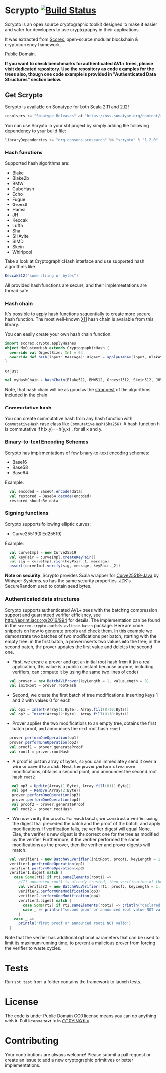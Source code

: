 # Scrypto [![Build Status](https://travis-ci.org/input-output-hk/scrypto.svg?branch=master)](https://travis-ci.org/input-output-hk/scrypto)

Scrypto is an open source cryptographic toolkit designed to make it easier and safer for developers to use cryptography in their applications.

It was extracted from [Scorex](https://github.com/ScorexProject/Scorex-Lagonaki), open-source modular blockchain & cryptocurrency framework.

Public Domain.

**If you want to check benchmarks for authenticated AVL+ trees, please visit [dedicated repository](https://github.com/input-output-hk/scrypto-benchmarks).
Use the repository as code examples for the trees also, though one code example is provided in "Authenticated Data Structures" section below.**

## Get Scrypto

Scrypto is available on Sonatype for both Scala 2.11 and 2.12!
```scala
resolvers += "Sonatype Releases" at "https://oss.sonatype.org/content/repositories/releases/"
```

You can use Scrypto in your sbt project by simply adding the following dependency to your build file:
```scala
libraryDependencies += "org.consensusresearch" %% "scrypto" % "1.2.0"
```

### Hash functions

Supported hash algorithms are:
- Blake
- Blake2b
- BMW
- CubeHash
- Echo
- Fugue
- Groestl
- Hamsi
- JH
- Keccak
- Luffa
- Sha
- SHAvite
- SIMD
- Skein
- Whirlpool
       
Take a look at CryptographicHash interface and use supported hash algorithms like
```scala
Keccak512("some string or bytes")
```
All provided hash functions are secure, and their implementations are thread safe.

### Hash chain

It's possible to apply hash functions sequentially to create more secure hash function. The most well-known [X11](http://en.wiki.dashninja.pl/wiki/X11) hash chain is available from this library.

You can easily create your own hash chain function:
```scala
import scorex.crypto.applyHashes
object MyCustomHash extends CryptographicHash {
  override val DigestSize: Int = 64
  override def hash(input: Message): Digest = applyHashes(input, Blake512, Sha512, Groestl512, Skein512)
}
```
or just
```scala
val myHashChain = hashChain(Blake512, BMW512, Groestl512, Skein512, JH512, Keccak512, Luffa512, Wirlpool)
```
Note, that hash chain will be as good as the [strongest](https://en.wikipedia.org/wiki/Cryptographic_hash_function#Concatenation_of_cryptographic_hash_functions) of the algorithms included in the chain.

### Commutative hash

You can create commutative hash from any hash function with `CommutativeHash` case class like `CommutativeHash(Sha256)`.
A hash function h is commutative if h(x,y)==h(y,x) , for all x and y.

### Binary-to-text Encoding Schemes

Scrypto has implementations of few binary-to-text encoding schemes:

- Base16
- Base58
- Base64

Example:

```scala
  val encoded = Base64.encode(data)
  val restored = Base64.decode(encoded)
  restored shouldBe data
```

### Signing functions

Scrypto supports following elliptic curves:

- Curve25519(& Ed25519)

Example:

```scala
  val curveImpl = new Curve25519
  val keyPair = curveImpl.createKeyPair()
  val sig = curveImpl.sign(keyPair._1, message)
  assert(curveImpl.verify(sig, message, keyPair._2))
```

**Note on security:** Scrypto provides Scala wrapper for [Curve25519-Java](https://github.com/WhisperSystems/curve25519-java) by
Whisper Systems, so has the same security properties. JDK's SecureRandom used to obtain seed bytes.

### Authenticated data structures

Scrypto supports authenticated AVL+ trees with the batching compression support and guaranteed verifier efficiency, see http://eprint.iacr.org/2016/994 for details. 
The implementation can be found in the `scorex.crypto.authds.avltree.batch` package. Here are code snippets on how to generate
proofs and check them. In this example we demonstrate two batches of two modifications per batch, starting with the empty tree: in the first batch, a prover inserts two values 
into the tree; in the second batch, the prover updates the first value and deletes the second one.
 
* First, we create a prover and get an initial root hash from it (in a real application, this value is a public
constant because anyone, including verifiers, can compute it by using the same two lines of code)

```scala
  val prover = new BatchAVLProver(keyLength = 1, valueLength = 8)
  val initRoot = prover.rootHash
```        


* Second, we create the first batch of tree modifications, inserting keys 1 and 2 with values 0 for each 

```scala
  val op1 = Insert(Array(1:Byte), Array.fill(8)(0:Byte))
  val op2 = Insert(Array(2:Byte), Array.fill(8)(0:Byte))
```
    
* Prover applies the two modifications to an empty tree, obtains the first batch proof, and announces the next root hash `root1`
    
```scala    
  prover.performOneOperation(op1)
  prover.performOneOperation(op2)
  val proof1 = prover.generateProof
  val root1 = prover.rootHash
```    
      
* A proof is just an array of bytes, so you can immediately send it over a 
wire or save it to a disk. Next, the prover performs two more modifications, obtains a second proof, and announces the second
root hash `root2` 

```scala
   val op3 = Update(Array(1:Byte), Array.fill(8)(1:Byte))
   val op4 = Remove(Array(2:Byte))
   prover.performOneOperation(op3)
   prover.performOneOperation(op4)
   val proof2 = prover.generateProof
   val root2 = prover.rootHash
```

* We now verify the proofs. For each batch, we construct a verifier using the digest
that preceded the batch and the proof of the batch, and apply modifications. 
If verification fails, the verifier digest will equal None.  Else, the verifier's new digest
is the correct one for the tree as modified by the verifier. Furthermore, if the verifier
performed the same modifications as the prover, then the verifier and prover digests will match.

```scala
  val verifier1 = new BatchAVLVerifier(initRoot, proof1, keyLength = 1, valueLength = 8)
  verifier1.performOneOperation(op1)           
  verifier1.performOneOperation(op2)
  verifier1.digest match {
    case Some(rt1) if rt1.sameElements(root1) =>
      //If announced root1 is already trusted, then verification of the second batch can simply start here
      val verifier2 = new BatchAVLVerifier(rt1, proof2, keyLength = 1, valueLength = 8)
      verifier2.performOneModification(op3)
      verifier2.performOneModification(op4)
      verifier2.digest match {
        case Some(rt2) if rt2.sameElements(root2) => println("declared root2 value and proofs are valid")
        case _ => println("second proof or announced root value NOT valid")
      }
    case _ =>
      println("first proof or announced root1 NOT valid")
  }
```

Note that the verifier has additional optional parameters that can be used to limit its maximum running time, to prevent
a malicious prover from forcing the verifier to waste cycles.

# Tests

Run `sbt test` from a folder contains the framework to launch tests.

# License

The code is under Public Domain CC0 license means you can do anything with it. Full license text is in [COPYING file](https://github.com/ScorexProject/scrypto/blob/master/COPYING)

# Contributing

Your contributions are always welcome! Please submit a pull request or create an issue to add a new cryptographic primitives or better implementations.
